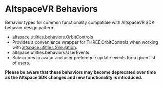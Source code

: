 # AltspaceVR Behaviors
Behavior types for common functionality compatible with AltspaceVR SDK behavior design pattern.

* altspace.utilties.behaviors.OrbitControls
 * Provides a convenience wrapper for THREE.OrbitControls when working with [altspace.utilties.Simulation](https://altspacevr.github.io/AltspaceSDK/doc/module-altspace_utilities.Simulation.html).
* altspace.utilties.behaviors.UserEvents
 * Subscribes to avatar and user preference update events for a given list of users.

**Please be aware that these behaviors may become deprecated over time as the Altspace SDK changes and new functionality is introduced.**
